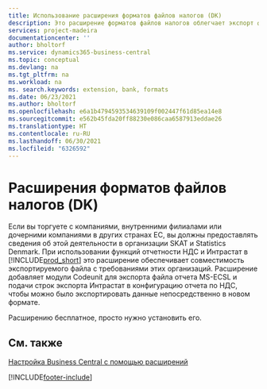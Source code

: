 ```yaml
---
title: Использование расширения форматов файлов налогов (DK)
description: Это расширение форматов файлов налогов облегчает экспорт файлов, форматированных в соответствии с банковскими требованиями к предоставляемым электронным документам.
services: project-madeira
documentationcenter: ''
author: bholtorf
ms.service: dynamics365-business-central
ms.topic: conceptual
ms.devlang: na
ms.tgt_pltfrm: na
ms.workload: na
ms. search.keywords: extension, bank, formats
ms.date: 06/23/2021
ms.author: bholtorf
ms.openlocfilehash: e6a1b4794593534639109f002447f61d85ea14e8
ms.sourcegitcommit: e562b45fda20ff88230e086caa6587913eddae26
ms.translationtype: HT
ms.contentlocale: ru-RU
ms.lasthandoff: 06/30/2021
ms.locfileid: "6326592"
---
```

# <a name="the-tax-file-formats-dk-extension"></a>Расширения форматов файлов налогов (DK)
Если вы торгуете с компаниями, внутренними филиалами или дочерними компаниями в других странах ЕС, вы должны предоставлять сведения об этой деятельности в организации SKAT и Statistics Denmark. При использовании функций отчетности НДС и Интрастат в [!INCLUDE[prod_short](includes/prod_short.md)] это расширение обеспечивает совместимость экспортируемого файла с требованиями этих организаций. Расширение добавляет модули Codeunit для экспорта файла отчета MS-ECSL и подачи строк экспорта Интрастат в конфигурацию отчета по НДС, чтобы можно было экспортировать данные непосредственно в новом формате.

Расширению бесплатное, просто нужно установить его.

## <a name="see-also"></a>См. также
[Настройка Business Central с помощью расширений](ui-extensions.md)


[!INCLUDE[footer-include](includes/footer-banner.md)]